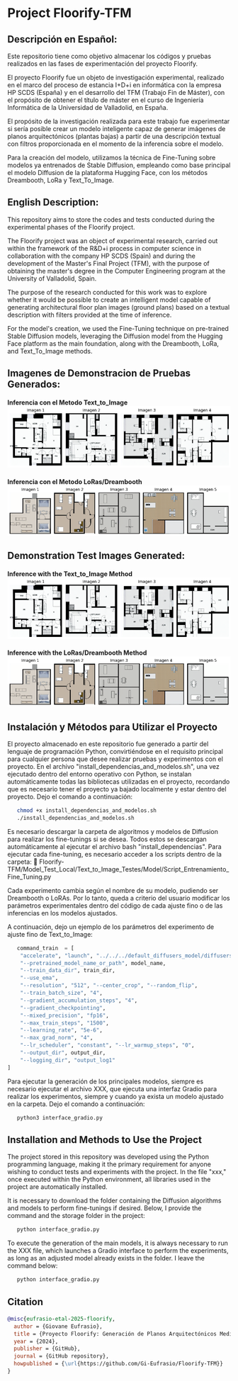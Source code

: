 # Project Floorify-TFM

## Descripción en Español:

Este repositorio tiene como objetivo almacenar los códigos y pruebas realizados en las fases de experimentación del proyecto Floorify.

El proyecto Floorify fue un objeto de investigación experimental, realizado en el marco del proceso de estancia I+D+i en informática con la empresa HP SCDS (España) y en el desarrollo del TFM (Trabajo Fin de Máster), con el propósito de obtener el título de máster en el curso de Ingeniería Informática de la Universidad de Valladolid, en España.

El propósito de la investigación realizada para este trabajo fue experimentar si sería posible crear un modelo inteligente capaz de generar imágenes de planos arquitectónicos (plantas bajas) a partir de una descripción textual con filtros proporcionada en el momento de la inferencia sobre el modelo.

Para la creación del modelo, utilizamos la técnica de Fine-Tuning sobre modelos ya entrenados de Stable Diffusion, empleando como base principal el modelo Diffusion de la plataforma Hugging Face, con los métodos Dreambooth, LoRa y Text_To_Image.

## English Description:

This repository aims to store the codes and tests conducted during the experimental phases of the Floorify project.

The Floorify project was an object of experimental research, carried out within the framework of the R&D+i process in computer science in collaboration with the company HP SCDS (Spain) and during the development of the Master's Final Project (TFM), with the purpose of obtaining the master's degree in the Computer Engineering program at the University of Valladolid, Spain.

The purpose of the research conducted for this work was to explore whether it would be possible to create an intelligent model capable of generating architectural floor plan images (ground plans) based on a textual description with filters provided at the time of inference.

For the model's creation, we used the Fine-Tuning technique on pre-trained Stable Diffusion models, leveraging the Diffusion model from the Hugging Face platform as the main foundation, along with the Dreambooth, LoRa, and Text_To_Image methods.

## Imagenes de Demonstracion de Pruebas Generados:

#### Inferencia con el Metodo Text_to_Image !["Inferencia con el Metodo Text_to_Image"](git_Img/Modelo2prompt2_TextToImage.png)

#### Inferencia con el Metodo LoRas/Dreambooth !["Inferencia con el Metodo LoRas/Dreambooth"](git_Img/Pruebas_02_LoRas.png)

## Demonstration Test Images Generated:

#### Inference with the Text_to_Image Method !["Inference with the Text_to_Image Method"](git_Img/Modelo2prompt2_TextToImage.png)

#### Inference with the LoRas/Dreambooth Method !["Inference with the LoRas/Dreambooth Method"](git_Img/Pruebas_02_LoRas.png)

## Instalación y Métodos para Utilizar el Proyecto

El proyecto almacenado en este repositorio fue generado a partir del lenguaje de programación Python, convirtiéndose en el requisito principal para cualquier persona que desee realizar pruebas y experimentos con el proyecto.
En el archivo "install_dependencias_and_modelos.sh", una vez ejecutado dentro del entorno operativo con Python, se instalan automáticamente todas las bibliotecas utilizadas en el proyecto, recordando que es necesario tener el proyecto ya bajado localmente y estar dentro del proyecto. Dejo el comando a continuación:

```bash
   chmod +x install_dependencias_and_modelos.sh
   ./install_dependencias_and_modelos.sh
```

Es necesario descargar la carpeta de algoritmos y modelos de Diffusion para realizar los fine-tunings si se desea. Todos estos se descargan automáticamente al ejecutar el archivo bash "install_dependencias". Para ejecutar cada fine-tuning, es necesario acceder a los scripts dentro de la carpeta: 📂 Floorify-TFM/Model_Test_Local/Text_to_Image_Testes/Model/Script_Entrenamiento_Fine_Tuning.py

Cada experimento cambia según el nombre de su modelo, pudiendo ser Dreambooth o LoRAs. Por lo tanto, queda a criterio del usuario modificar los parámetros experimentales dentro del código de cada ajuste fino o de las inferencias en los modelos ajustados.

A continuación, dejo un ejemplo de los parámetros del experimento de ajuste fino de Text_to_Image:

```python
   command_train  = [
    "accelerate", "launch", "../../../default_diffusers_model/diffusers/examples/text_to_image/train_text_to_image.py",
    "--pretrained_model_name_or_path", model_name,
    "--train_data_dir", train_dir,
    "--use_ema",
    "--resolution", "512", "--center_crop", "--random_flip",
    "--train_batch_size", "4",
    "--gradient_accumulation_steps", "4",
    "--gradient_checkpointing",
    "--mixed_precision", "fp16",
    "--max_train_steps", "1500",
    "--learning_rate", "5e-6",
    "--max_grad_norm", "4",
    "--lr_scheduler", "constant", "--lr_warmup_steps", "0",
    "--output_dir", output_dir,
    "--logging_dir", "output_log1"
]
```

Para ejecutar la generación de los principales modelos, siempre es necesario ejecutar el archivo XXX, que ejecuta una interfaz Gradio para realizar los experimentos, siempre y cuando ya exista un modelo ajustado en la carpeta. Dejo el comando a continuación:

```bash
   python3 interface_gradio.py
```

## Installation and Methods to Use the Project

The project stored in this repository was developed using the Python programming language, making it the primary requirement for anyone wishing to conduct tests and experiments with the project.
In the file "xxx," once executed within the Python environment, all libraries used in the project are automatically installed.

It is necessary to download the folder containing the Diffusion algorithms and models to perform fine-tunings if desired. Below, I provide the command and the storage folder in the project:

```bash
   python interface_gradio.py
```

To execute the generation of the main models, it is always necessary to run the XXX file, which launches a Gradio interface to perform the experiments, as long as an adjusted model already exists in the folder. I leave the command below:

```bash
   python interface_gradio.py
```

## Citation

```bibtex
@misc{eufrasio-etal-2025-floorify,
  author = {Giovane Eufrasio},
  title = {Proyecto Floorify: Generación de Planos Arquitectónicos Mediante Inteligencia Artificial Generativa},
  year = {2024},
  publisher = {GitHub},
  journal = {GitHub repository},
  howpublished = {\url{https://github.com/Gi-Eufrasio/Floorify-TFM}}
}
```
